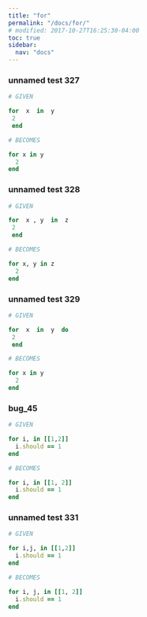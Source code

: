 ```yaml
---
title: "for"
permalink: "/docs/for/"
# modified: 2017-10-27T16:25:30-04:00
toc: true
sidebar:
  nav: "docs"
---
```

### unnamed test 327
```ruby
# GIVEN

for  x  in  y
 2
 end

```
```ruby
# BECOMES

for x in y
  2
end
```
### unnamed test 328
```ruby
# GIVEN

for  x , y  in  z
 2
 end

```
```ruby
# BECOMES

for x, y in z
  2
end
```
### unnamed test 329
```ruby
# GIVEN

for  x  in  y  do
 2
 end

```
```ruby
# BECOMES

for x in y
  2
end
```
### bug\_45
```ruby
# GIVEN

for i, in [[1,2]]
  i.should == 1
end

```
```ruby
# BECOMES

for i, in [[1, 2]]
  i.should == 1
end
```
### unnamed test 331
```ruby
# GIVEN

for i,j, in [[1,2]]
  i.should == 1
end

```
```ruby
# BECOMES

for i, j, in [[1, 2]]
  i.should == 1
end
```
